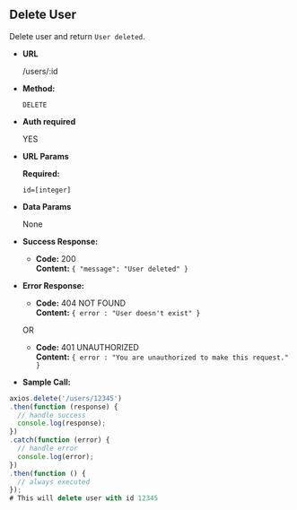 ## **Delete User**

Delete user and return `User deleted`.

- **URL**

  /users/:id

- **Method:**

  `DELETE`

- **Auth required**

  YES

- **URL Params**

  **Required:**

  `id=[integer]`

- **Data Params**

  None

- **Success Response:**

  - **Code:** 200 <br />
    **Content:** `{ "message": "User deleted" }`

- **Error Response:**

  - **Code:** 404 NOT FOUND <br />
    **Content:** `{ error : "User doesn't exist" }`

  OR

  - **Code:** 401 UNAUTHORIZED <br />
    **Content:** `{ error : "You are unauthorized to make this request." }`

- **Sample Call:**

```javascript
axios.delete('/users/12345')
.then(function (response) {
  // handle success
  console.log(response);
})
.catch(function (error) {
  // handle error
  console.log(error);
})
.then(function () {
  // always executed
});
# This will delete user with id 12345
```
